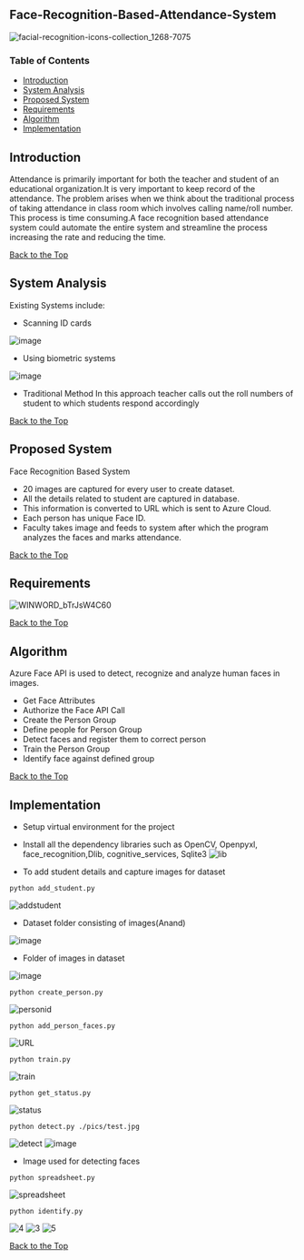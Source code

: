 ## Face-Recognition-Based-Attendance-System

![facial-recognition-icons-collection_1268-7075](https://user-images.githubusercontent.com/20295349/120059277-11a69f00-c06e-11eb-8ce1-59d16c28d026.jpg)


### Table of Contents
-  [Introduction](#introduction)
-  [System Analysis](#system-analysis)
-  [Proposed System](#proposed-system)
-  [Requirements](#requirements)
-  [Algorithm](#algorithm)
-  [Implementation](#implementation)
## Introduction 
Attendance is primarily important for both the teacher and student of an educational organization.It is very important to keep record of the attendance. The problem arises when we think about the traditional process of taking attendance in class room which involves calling name/roll number. This process is time consuming.A face recognition based attendance system could automate the entire system and streamline the process increasing the rate and reducing the time.

[Back to the Top](#table-of-contents)
## System Analysis
Existing Systems include: 
- Scanning ID cards 

![image](https://user-images.githubusercontent.com/20295349/120060130-9647ec00-c073-11eb-9a1b-f0ec61e01e55.png)
- Using biometric systems 

![image](https://user-images.githubusercontent.com/20295349/120060141-a8c22580-c073-11eb-9ede-b911e5b23de1.png)
- Traditional Method 
In this approach teacher calls out the roll numbers of student to which students respond accordingly

[Back to the Top](#table-of-contents)
## Proposed System
Face Recognition Based System
- 20 images are captured for every user to create dataset.
- All the details related to student are captured in database.
- This information is converted to URL which is sent to Azure Cloud.
- Each person has unique Face ID.
- Faculty takes image and feeds to system after which the program analyzes the faces and marks attendance.

[Back to the Top](#table-of-contents)
## Requirements
![WINWORD_bTrJsW4C60](https://user-images.githubusercontent.com/20295349/120060530-f93a8280-c075-11eb-9473-e05959b9d802.jpg)


[Back to the Top](#table-of-contents)
## Algorithm
Azure Face API is used to detect, recognize and analyze human faces in images.
- Get Face Attributes
- Authorize the Face API Call
- Create the Person Group
- Define people for Person Group
- Detect faces and register them to correct person
- Train the Person Group
- Identify face against defined group

[Back to the Top](#table-of-contents)
## Implementation
- Setup virtual environment for the project
- Install all the dependency libraries such as OpenCV, Openpyxl, face_recognition,Dlib, cognitive_services, Sqlite3
![lib](https://user-images.githubusercontent.com/20295349/120060735-11f76800-c077-11eb-93cf-1575a17af63a.PNG)

- To add student details and capture images for dataset
```
python add_student.py
```
![addstudent](https://user-images.githubusercontent.com/20295349/120060773-4408ca00-c077-11eb-9f77-2bbe5ff456ef.PNG)

- Dataset folder consisting of images(Anand)

 ![image](https://user-images.githubusercontent.com/20295349/120061621-b54a7c00-c07b-11eb-94eb-cc886affb1ad.png)

- Folder of images in dataset

![image](https://user-images.githubusercontent.com/20295349/120061633-c1ced480-c07b-11eb-9734-634823dbd983.png)
```
python create_person.py
```
![personid](https://user-images.githubusercontent.com/20295349/120061768-53d6dd00-c07c-11eb-903d-a400f9ae6c09.PNG)

```
python add_person_faces.py
```
![URL](https://user-images.githubusercontent.com/20295349/120061823-96001e80-c07c-11eb-91bd-fb6fd73ea398.PNG)
```
python train.py
```
![train](https://user-images.githubusercontent.com/20295349/120061863-c8118080-c07c-11eb-90d1-437857e5df5e.PNG)
```
python get_status.py
```
![status](https://user-images.githubusercontent.com/20295349/120061881-e1b2c800-c07c-11eb-9af1-7a8fe799c999.PNG)
```
python detect.py ./pics/test.jpg
```
![detect](https://user-images.githubusercontent.com/20295349/120061914-0eff7600-c07d-11eb-9180-6b6e578a3668.PNG)
![image](https://user-images.githubusercontent.com/20295349/120061934-25a5cd00-c07d-11eb-9db7-9be0501ffca3.png)
- Image used for detecting faces
```
python spreadsheet.py
```
![spreadsheet](https://user-images.githubusercontent.com/20295349/120061969-48d07c80-c07d-11eb-8623-2bd9367139b3.PNG)
```
python identify.py
```
![4](https://user-images.githubusercontent.com/20295349/120062011-7c130b80-c07d-11eb-8322-c6bf1d1c70b7.PNG)
![3](https://user-images.githubusercontent.com/20295349/120062019-8503dd00-c07d-11eb-9a4d-54076c5232d3.PNG)
![5](https://user-images.githubusercontent.com/20295349/120062676-0446e000-c081-11eb-886d-2710aa6acefb.PNG)


[Back to the Top](#table-of-contents)
